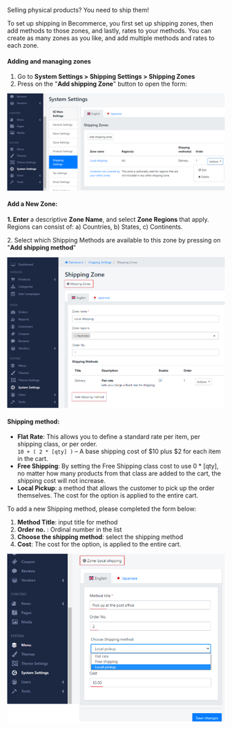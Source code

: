 Selling physical products? You need to ship them!

To set up shipping in Becommerce, you first set up shipping zones, then add methods to those zones, and lastly, rates to your methods. You can create as many zones as you like, and add multiple methods and rates to each zone.

#### Adding and managing zones

1. Go to **System Settings &gt; Shipping Settings &gt; Shipping Zones**
2. Press on the "**Add shipping Zone**" button to open the form:
 
![](/assets/images/shipping-settings/db918f10e7495496763df723ff45a0e6.png)

#### Add a New Zone:

**1. Enter** a descriptive **Zone Name**, and select **Zone Regions** that apply. Regions can consist of: a) Countries, b) States, c) Continents.

2\. Select which Shipping Methods are available to this zone by pressing on "**Add shipping method**"

![](/assets/images/shipping-settings/aa885fd728dbb25a52574ca4682a95a9.png)

#### **Shipping method:** 

- **Flat Rate**: This allows you to define a standard rate per item, per shipping class, or per order.  
    `10 + ( 2 * [qty] )` – A base shipping cost of $10 plus $2 for each item in the cart.
- **Free Shipping**: By setting the Free Shipping class cost to use 0 \* \[qty\], no matter how many products from that class are added to the cart, the shipping cost will not increase.
- **Local Pickup**: a method that allows the customer to pick up the order themselves. The cost for the option is applied to the entire cart.
 
To add a new Shipping method, please completed the form below:

1. **Method Title**: input title for method
2. **Order no.** : Ordinal number in the list
3. **Choose the shipping method**: select the shipping method
4. **Cost**: The cost for the option, is applied to the entire cart.
 
![](/assets/images/shipping-settings/805428a705707ff5d8e6e0f142580e49.png)